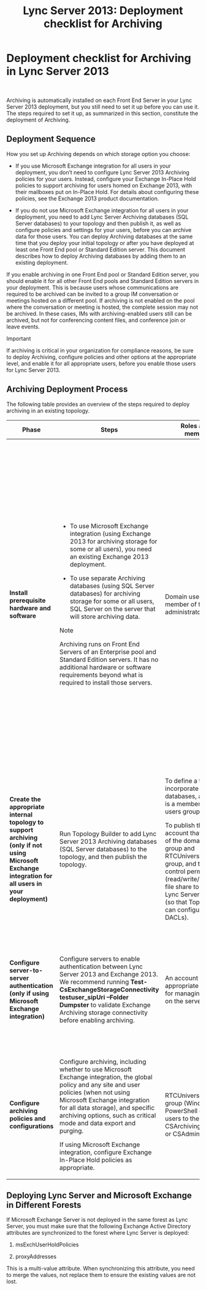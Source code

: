 ﻿---
title: 'Lync Server 2013: Deployment checklist for Archiving'
TOCTitle: Deployment checklist for Archiving
ms:assetid: 7479734d-be01-40d9-ad82-320a09d19d04
ms:mtpsurl: https://technet.microsoft.com/en-us/library/JJ205009(v=OCS.15)
ms:contentKeyID: 48184516
ms.date: 07/23/2014
mtps_version: v=OCS.15
---

# Deployment checklist for Archiving in Lync Server 2013

 


Archiving is automatically installed on each Front End Server in your Lync Server 2013 deployment, but you still need to set it up before you can use it. The steps required to set it up, as summarized in this section, constitute the deployment of Archiving.

## Deployment Sequence

How you set up Archiving depends on which storage option you choose:

  - If you use Microsoft Exchange integration for all users in your deployment, you don’t need to configure Lync Server 2013 Archiving policies for your users. Instead, configure your Exchange In-Place Hold policies to support archiving for users homed on Exchange 2013, with their mailboxes put on In-Place Hold. For details about configuring these policies, see the Exchange 2013 product documentation.

  - If you do not use Microsoft Exchange integration for all users in your deployment, you need to add Lync Server Archiving databases (SQL Server databases) to your topology and then publish it, as well as configure policies and settings for your users, before you can archive data for those users. You can deploy Archiving databases at the same time that you deploy your initial topology or after you have deployed at least one Front End pool or Standard Edition server. This document describes how to deploy Archiving databases by adding them to an existing deployment.

If you enable archiving in one Front End pool or Standard Edition server, you should enable it for all other Front End pools and Standard Edition servers in your deployment. This is because users whose communications are required to be archived can be invited to a group IM conversation or meetings hosted on a different pool. If archiving is not enabled on the pool where the conversation or meeting is hosted, the complete session may not be archived. In these cases, IMs with archiving-enabled users still can be archived, but not for conferencing content files, and conference join or leave events.


> [!IMPORTANT]
> If archiving is critical in your organization for compliance reasons, be sure to deploy Archiving, configure policies and other options at the appropriate level, and enable it for all appropriate users, before you enable those users for Lync Server 2013.



## Archiving Deployment Process

The following table provides an overview of the steps required to deploy archiving in an existing topology.


<table>
<colgroup>
<col style="width: 25%" />
<col style="width: 25%" />
<col style="width: 25%" />
<col style="width: 25%" />
</colgroup>
<thead>
<tr class="header">
<th>Phase</th>
<th>Steps</th>
<th>Roles and group memberships</th>
<th>Documentation</th>
</tr>
</thead>
<tbody>
<tr class="odd">
<td><p><strong>Install prerequisite hardware and software</strong></p></td>
<td><ul>
<li><p>To use Microsoft Exchange integration (using Exchange 2013 for archiving storage for some or all users), you need an existing Exchange 2013 deployment.</p></li>
<li><p>To use separate Archiving databases (using SQL Server databases) for archiving storage for some or all users, SQL Server on the server that will store archiving data.</p></li>
</ul>

> [!NOTE]
> Archiving runs on Front End Servers of an Enterprise pool and Standard Edition servers. It has no additional hardware or software requirements beyond what is required to install those servers.


</td>
<td><p>Domain user who is a member of the local administrators group.</p></td>
<td><p><a href="lync-server-2013-supported-hardware.md">Supported hardware for Lync Server 2013</a> in the Supportability documentation.</p>
<p><a href="lync-server-2013-server-software-and-infrastructure-support.md">Server software and infrastructure support in Lync Server 2013</a> in the Supportability documentation.</p>
<p><a href="lync-server-2013-technical-requirements-for-archiving.md">Technical requirements for Archiving in Lync Server 2013</a> in the Planning documentation.</p>
<p><a href="lync-server-2013-setting-up-systems-and-infrastructure-for-archiving.md">Setting up systems and infrastructure for Archiving in Lync Server 2013</a> in the Deployment documentation.</p>
<p><a href="lync-server-2013-exchange-and-sharepoint-integration-support.md">Exchange Server and SharePoint integration support in Lync Server 2013</a> in the Supportability documentation.</p></td>
</tr>
<tr class="even">
<td><p><strong>Create the appropriate internal topology to support archiving (only if not using Microsoft Exchange integration for all users in your deployment)</strong></p></td>
<td><p>Run Topology Builder to add Lync Server 2013 Archiving databases (SQL Server databases) to the topology, and then publish the topology.</p></td>
<td><p>To define a topology to incorporate Archiving databases, an account that is a member of the local users group.</p>
<p>To publish the topology, an account that is a member of the domain admins group and RTCUniversalServerAdmins group, and that has full control permissions (read/write/modify) on the file share to be used for the Lync Server 2013 file store (so that Topology Builder can configure the required DACLs).</p></td>
<td><p><a href="lync-server-2013-adding-archiving-databases-to-an-existing-lync-server-2013-deployment.md">Adding Archiving databases to an existing Lync Server 2013 Deployment</a> in the Deployment documentation.</p></td>
</tr>
<tr class="odd">
<td><p><strong>Configure server-to-server authentication (only if using Microsoft Exchange integration)</strong></p></td>
<td><p>Configure servers to enable authentication between Lync Server 2013 and Exchange 2013. We recommend running <strong>Test-CsExchangeStorageConnectivity testuser_sipUri –Folder Dumpster</strong> to validate Exchange Archiving storage connectivity before enabling archiving.</p></td>
<td><p>An account with the appropriate permissions for managing certificates on the servers.</p></td>
<td><p><a href="lync-server-2013-managing-server-to-server-authentication-oauth-and-partner-applications.md">Managing server-to-server authentication (OAuth) and partner applications in Lync Server 2013</a> in the Deployment documentation or the Operations documentation.</p></td>
</tr>
<tr class="even">
<td><p><strong>Configure archiving policies and configurations</strong></p></td>
<td><p>Configure archiving, including whether to use Microsoft Exchange integration, the global policy and any site and user policies (when not using Microsoft Exchange integration for all data storage), and specific archiving options, such as critical mode and data export and purging.</p>
<p>If using Microsoft Exchange integration, configure Exchange In-Place Hold policies as appropriate.</p></td>
<td><p>RTCUniversalServerAdmins group (Windows PowerShell only) or assign users to the CSArchivingAdministrator or CSAdministrator role.</p></td>
<td><p><a href="lync-server-2013-configuring-support-for-archiving.md">Configuring support for Archiving in Lync Server 2013</a> in the Deployment documentation.</p>
<p>Exchange product documentation (if using Microsoft Exchange integration).</p></td>
</tr>
</tbody>
</table>


## Deploying Lync Server and Microsoft Exchange in Different Forests

If Microsoft Exchange Server is not deployed in the same forest as Lync Server, you must make sure that the following Exchange Active Directory attributes are synchronized to the forest where Lync Server is deployed:

1.  msExchUserHoldPolicies

2.  proxyAddresses

This is a multi-value attribute. When synchronizing this attribute, you need to merge the values, not replace them to ensure the existing values are not lost.

